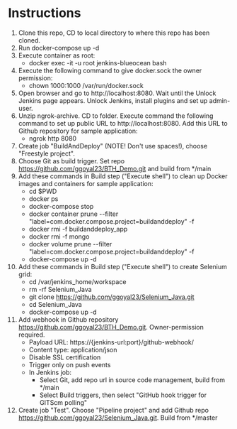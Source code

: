 # Instructions
1.  Clone this repo, CD to local directory to where this repo has been cloned.
2.  Run docker-compose up -d
3.  Execute container as root:
	   - docker exec -it -u root jenkins-blueocean bash
4.  Execute the following command to give docker.sock the owner permission: 
	   - chown 1000:1000 /var/run/docker.sock
5.  Open browser and go to http://localhost:8080. Wait until the Unlock Jenkins page appears. Unlock Jenkins, install plugins and set up admin-user.
6.  Unzip ngrok-archive. CD to folder. Execute command the following command to set up public URL to http://localhost:8080. Add this URL to Github repository for sample application:
	   - ngrok http 8080
6.  Create job "BuildAndDeploy" (NOTE! Don't use spaces!), choose "Freestyle project".
7.  Choose Git as build trigger. Set repo https://github.com/ggoyal23/BTH_Demo.git and build from */main
8.  Add these commands in Build step ("Execute shell") to clean up Docker images and containers for sample application:
       - cd $PWD
       - docker ps
       - docker-compose stop
       - docker container prune --filter "label=com.docker.compose.project=buildanddeploy" -f
       - docker rmi -f buildanddeploy_app
	   - docker rmi -f mongo
       - docker volume prune --filter "label=com.docker.compose.project=buildanddeploy" -f
       - docker-compose up -d
9.  Add these commands in Build step ("Execute shell") to create Selenium grid:
	   - cd /var/jenkins_home/workspace 
	   - rm -rf Selenium_Java 
	   - git clone https://github.com/ggoyal23/Selenium_Java.git 
	   - cd Selenium_Java 
	   - docker-compose up -d
10. Add webhook in Github repository https://github.com/ggoyal23/BTH_Demo.git. Owner-permission required.
	   - Payload URL: https://{jenkins-url:port}/github-webhook/
	   - Content type: application/json
	   - Disable SSL certification
	   - Trigger only on push events
	   - In Jenkins job:
			- Select Git, add repo url in source code management, build from */main
			- Select Build triggers, then select "GitHub hook trigger for GITScm polling"
11. Create job "Test". Choose "Pipeline project" and add Github repo https://github.com/ggoyal23/Selenium_Java.git. Build from */master